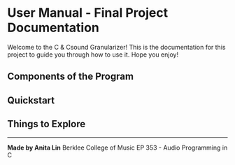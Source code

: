 # User Manual - Final Project Documentation
Welcome to the C & Csound Granularizer! This is the documentation for this project to guide you through how to use it. Hope you enjoy!

## Components of the Program

## Quickstart

## Things to Explore

---
**Made by Anita Lin**
Berklee College of Music
EP 353 - Audio Programming in C